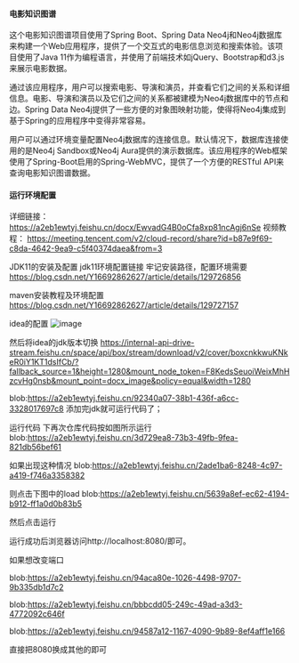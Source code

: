 #### 电影知识图谱
这个电影知识图谱项目使用了Spring Boot、Spring Data Neo4j和Neo4j数据库来构建一个Web应用程序，提供了一个交互式的电影信息浏览和搜索体验。该项目使用了Java 11作为编程语言，并使用了前端技术如jQuery、Bootstrap和d3.js来展示电影数据。

通过该应用程序，用户可以搜索电影、导演和演员，并查看它们之间的关系和详细信息。电影、导演和演员以及它们之间的关系都被建模为Neo4j数据库中的节点和边。Spring Data Neo4j提供了一些方便的对象图映射功能，使得将Neo4j集成到基于Spring的应用程序中变得非常容易。

用户可以通过环境变量配置Neo4j数据库的连接信息。默认情况下，数据库连接使用的是Neo4j Sandbox或Neo4j Aura提供的演示数据库。该应用程序的Web框架使用了Spring-Boot启用的Spring-WebMVC，提供了一个方便的RESTful API来查询电影知识图谱数据。
#### 运行环境配置
详细链接：https://a2eb1ewtyj.feishu.cn/docx/EwvadG4B0oCfa8xp81ncAgj6nSe
视频教程：
https://meeting.tencent.com/v2/cloud-record/share?id=b87e9f69-c8da-4642-9ea9-c5f40374daea&from=3

JDK11的安装及配置
jdk11环境配置链接 牢记安装路径，配置环境需要
https://blog.csdn.net/Y16692862627/article/details/129726856

maven安装教程及环境配置
https://blog.csdn.net/Y16692862627/article/details/129727157

idea的配置
![image](https://github.com/cxcygzs/movies-java-spring-data-neo4j-main/assets/127217190/71c87919-57b7-4dd3-8e39-f34242955357)

然后将idea的jdk版本切换
https://internal-api-drive-stream.feishu.cn/space/api/box/stream/download/v2/cover/boxcnkkwuKNkeR0iY1KT1dsIfCb/?fallback_source=1&height=1280&mount_node_token=F8KedsSeuoiWeixMhHzcvHg0nsb&mount_point=docx_image&policy=equal&width=1280

blob:https://a2eb1ewtyj.feishu.cn/92340a07-38b1-436f-a6cc-3328017697c8
添加完jdk就可运行代码了；

运行代码
下再次仓库代码按如图所示运行
blob:https://a2eb1ewtyj.feishu.cn/3d729ea8-73b3-49fb-9fea-821db56bef61

如果出现这种情况
blob:https://a2eb1ewtyj.feishu.cn/2ade1ba6-8248-4c97-a419-f746a3358382

则点击下图中的load
blob:https://a2eb1ewtyj.feishu.cn/5639a8ef-ec62-4194-b912-ff1a0d0b83b5

然后点击运行

运行成功后浏览器访问http://localhost:8080/即可。

如果想改变端口

blob:https://a2eb1ewtyj.feishu.cn/94aca80e-1026-4498-9707-9b335db1d7c2

blob:https://a2eb1ewtyj.feishu.cn/bbbcdd05-249c-49ad-a3d3-4772092c646f

blob:https://a2eb1ewtyj.feishu.cn/94587a12-1167-4090-9b89-8ef4aff1e166

直接把8080换成其他的即可
